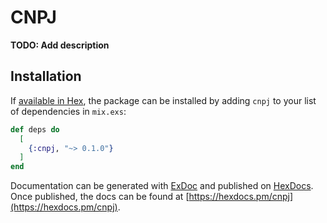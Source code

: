 # CNPJ

**TODO: Add description**

## Installation

If [available in Hex](https://hex.pm/docs/publish), the package can be installed
by adding `cnpj` to your list of dependencies in `mix.exs`:

```elixir
def deps do
  [
    {:cnpj, "~> 0.1.0"}
  ]
end
```

Documentation can be generated with [ExDoc](https://github.com/elixir-lang/ex_doc)
and published on [HexDocs](https://hexdocs.pm). Once published, the docs can
be found at [https://hexdocs.pm/cnpj](https://hexdocs.pm/cnpj).

